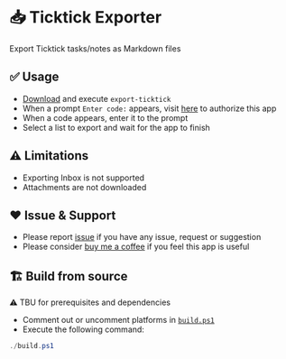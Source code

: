 # 📥 Ticktick Exporter

Export Ticktick tasks/notes as Markdown files

## ✅️ Usage

- [Download](https://github.com/somidad/export-ticktick/releases/tag/v0.2.0) and execute `export-ticktick`
- When a prompt `Enter code:` appears, visit [here](https://ticktick.com/oauth/authorize?scope=tasks:read&client_id=L3kCTCHx8Nyw982O4x&response_type=code) to authorize this app
- When a code appears, enter it to the prompt
- Select a list to export and wait for the app to finish

## ⚠️ Limitations

- Exporting Inbox is not supported
- Attachments are not downloaded

## ❤ Issue & Support

- Please report [issue](https://github.com/somidad/export-ticktick/issues) if you have any issue, request or suggestion
- Please consider [buy me a coffee](https://www.buymeacoffee.com/somidad) if you feel this app is useful

## 🏗 Build from source

⚠️ TBU for prerequisites and dependencies

- Comment out or uncomment platforms in [`build.ps1`](build.ps1)
- Execute the following command:

```powershell
./build.ps1
```
